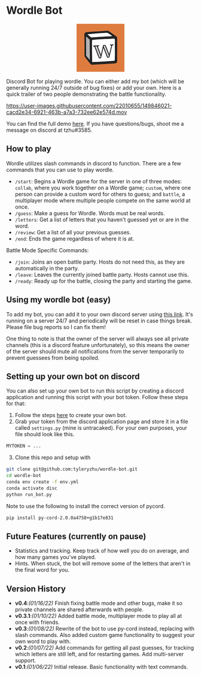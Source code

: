 # Wordle Bot

<p align="center">
  <img src="wordlebot.png"/>
</p>

Discord Bot for playing wordle. You can either add my bot (which will be generally running 24/7 outside of bug fixes) or add your own. Here is a quick trailer of two people demonstrating the battle functionality.

https://user-images.githubusercontent.com/22010655/149846021-cacd2e34-6921-463b-a7a3-732ee62e574d.mov

You can find the full demo [here](https://youtu.be/zLEQyjqtegk). If you have questions/bugs, shoot me a message on discord at tzhu#3585. 

## How to play

Wordle utilizes slash commands in discord to function. There are a few commands that you can use to play wordle.

* `/start`: Begins a Wordle game for the server in one of three modes: `collab`, where you work together on a Wordle game; `custom`, where one person can provide a custom word for others to guess; and `battle`, a multiplayer mode where multiple people compete on the same world at once.
* `/guess`: Make a guess for Wordle. Words must be real words.  
* `/letters`: Get a list of letters that you haven't guessed yet or are in the word.
* `/review`: Get a list of all your previous guesses.
* `/end`: Ends the game regardless of where it is at.

Battle Mode Specific Commands:

* `/join`: Joins an open battle party. Hosts do not need this, as they are automatically in the party.
* `/leave`: Leaves the currently joined battle party. Hosts cannot use this. 
* `/ready`: Ready up for the battle, closing the party and starting the game.

## Using my wordle bot (easy)

To add my bot, you can add it to your own discord server using [this link](https://discord.com/api/oauth2/authorize?client_id=928178745209155625&permissions=274878237696&scope=bot). It's running on a server 24/7 and periodically will be reset in case things break. Please file bug reports so I can fix them!

One thing to note is that the owner of the server will always see all private channels (this is a discord feature unfortunately), so this means the owner of the server should mute all notifications from the server temporarily to prevent guessees from being spoiled. 

## Setting up your own bot on discord 

You can also set up your own bot to run this script by creating a discord application and running this script with your bot token. Follow these steps for that:

1. Follow the steps [here](https://docs.pycord.dev/en/master/discord.html) to create your own bot. 
2. Grab your token from the discord application page and store it in a file called ```settings.py``` (mine is untracaked). For your own purposes, your file should look like this. 
  ```python
  MYTOKEN = ...
  ```
3. Clone this repo and setup with 
  ```bash
  git clone git@github.com:tyleryzhu/wordle-bot.git
  cd wordle-bot 
  conda env create -f env.yml 
  conda activate disc
  python run_bot.py
  ```

Note to use the following to install the correct version of pycord. 

```bash
pip install py-cord-2.0.0a4758+g1b17e831
```

## Future Features (currently on pause)
* Statistics and tracking. Keep track of how well you do on average, and how many games you've played.
* Hints. When stuck, the bot will remove some of the letters that aren't in the final word for you. 

## Version History

* **v0.4**:_(01/16/22)_ Finish fixing battle mode and other bugs, make it so private channels are shared afterwards with people. 
* **v0.3.1**:_(01/10/22)_ Added battle mode, multiplayer mode to play all at once with friends. 
* **v0.3**:_(01/08/22)_ Rewrite of the bot to use py-cord instead, replacing with slash commands. Also added custom game functionality to suggest your own word to play with.
* **v0.2**:_(01/07/22)_ Add commands for getting all past guesses, for tracking which letters are still left, and for restarting games. Add multi-server support.
* **v0.1**:_(01/06/22)_ Initial release. Basic functionality with text commands.
